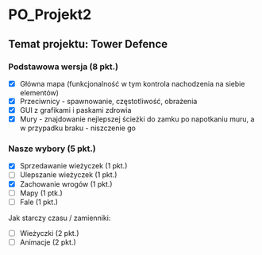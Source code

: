 # PO_Projekt2

## Temat projektu: Tower Defence


### Podstawowa wersja (8 pkt.)
- [x] Główna mapa (funkcjonalność w tym kontrola nachodzenia na siebie elementów)
- [x] Przeciwnicy - spawnowanie, częstotliwość, obrażenia
- [x] GUI z grafikami i paskami zdrowia
- [x] Mury - znajdowanie nejlepszej ścieżki do zamku po napotkaniu muru, a w przypadku braku - niszczenie go
### Nasze wybory (5 pkt.)
- [x] Sprzedawanie wieżyczek (1 pkt.)
- [ ] Ulepszanie wieżyczek (1 pkt.)
- [x] Zachowanie wrogów (1 pkt.)
- [ ] Mapy (1 ptk.)
- [ ] Fale (1 pkt.)

Jak starczy czasu / zamienniki: 
- [ ] Wieżyczki (2 pkt.)
- [ ] Animacje (2 pkt.)

